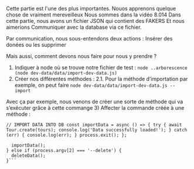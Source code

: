 Cette partie est l'une des plus importantes.
Nouos apprenons quelque chose de vraiment mereveilleux
Nous sommes dans la vidéo 8.014
Dans cette partie, nous avons un fichier JSON qui contient des FAKERS
Et nous aimerions Communiquer avec la database via ce fichier.

Par communication, nous sous-entendons deux actions : Insérer des donées ou les supprimer

Mais aussi, comment devons nous faire pour nous y prendre ?

1)	Indiquer à node où se trouve notre fichier de test : `node ..arborescence (node dev-data/data/import-dev-data.js)`
2)	Créer nos différentes méthodes :
2.1. Pour la méthode d’importation par exemple, on peut faire `node dev-data/data/import-dev-data.js --import` 

Avec ça par exemple, nous venons de créer une sorte de méthode qui va s’exécuter grâce à cette commange
3)	Affecter la commande créée à une méthode :


`// IMPORT DATA INTO DB
const importData = async () => {
  try {
    await Tour.create(tours);
    console.log('Data successfully loaded!');
  } catch (err) {
    console.log(err);
  }
  process.exit();
};`


```if (process.argv[2] === '--import') {
  importData();
} else if (process.argv[2] === '--delete') {
  deleteData();
}```
